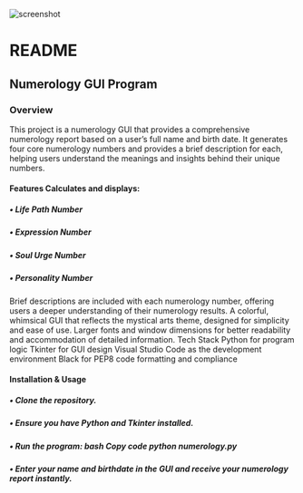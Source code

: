 ![screenshot](https://github.com/user-attachments/assets/d95afa1f-d614-4455-aa31-b8effd8b39d8)
# README

## Numerology GUI Program
### Overview
This project is a numerology GUI that provides a comprehensive numerology report based on a user’s full name and birth date. It generates four core numerology numbers and provides a brief description for each, helping users understand the meanings and insights behind their unique numbers.
#### Features Calculates and displays: 

##### •	Life Path Number 

##### •	Expression Number 

##### •	Soul Urge Number 

##### •	Personality Number 


Brief descriptions are included with each numerology number, offering users a deeper understanding of their numerology results. A colorful, whimsical GUI that reflects the mystical arts theme, designed for simplicity and ease of use. Larger fonts and window dimensions for better readability and accommodation of detailed information. Tech Stack Python for program logic Tkinter for GUI design Visual Studio Code as the development environment Black for PEP8 code formatting and compliance 


#### Installation & Usage 

##### •	Clone the repository. 

##### •	Ensure you have Python and Tkinter installed. 

##### •	Run the program: bash Copy code python numerology.py 

##### •	Enter your name and birthdate in the GUI and receive your numerology report instantly.

